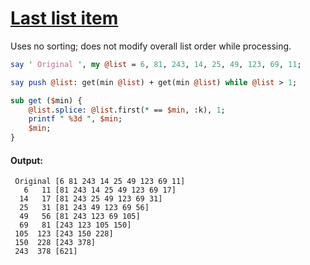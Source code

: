 [1]: https://rosettacode.org/wiki/Last_list_item

# [Last list item][1]

Uses no sorting; does not modify overall list order while processing.

```perl
say ' Original ', my @list = 6, 81, 243, 14, 25, 49, 123, 69, 11;

say push @list: get(min @list) + get(min @list) while @list > 1;

sub get ($min) {
    @list.splice: @list.first(* == $min, :k), 1;
    printf " %3d ", $min;
    $min;
}
```

#### Output:
```
 Original [6 81 243 14 25 49 123 69 11]
   6   11 [81 243 14 25 49 123 69 17]
  14   17 [81 243 25 49 123 69 31]
  25   31 [81 243 49 123 69 56]
  49   56 [81 243 123 69 105]
  69   81 [243 123 105 150]
 105  123 [243 150 228]
 150  228 [243 378]
 243  378 [621]
```
